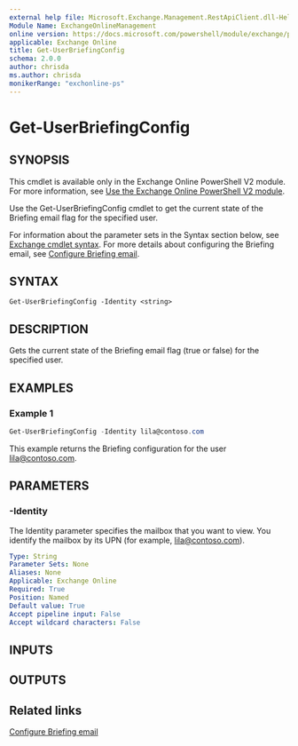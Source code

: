 ```yaml
---
external help file: Microsoft.Exchange.Management.RestApiClient.dll-Help.xml
Module Name: ExchangeOnlineManagement
online version: https://docs.microsoft.com/powershell/module/exchange/powershell-v2-module/get-userbriefingconfig
applicable: Exchange Online
title: Get-UserBriefingConfig
schema: 2.0.0
author: chrisda
ms.author: chrisda
monikerRange: "exchonline-ps"
---
```


# Get-UserBriefingConfig

## SYNOPSIS
This cmdlet is available only in the Exchange Online PowerShell V2 module. For more information, see [Use the Exchange Online PowerShell V2 module](https://docs.microsoft.com/powershell/exchange/exchange-online/exchange-online-powershell-v2/exchange-online-powershell-v2).

Use the Get-UserBriefingConfig cmdlet to get the current state of the Briefing email flag for the specified user.

For information about the parameter sets in the Syntax section below, see [Exchange cmdlet syntax](https://docs.microsoft.com/powershell/exchange/exchange-server/exchange-cmdlet-syntax). For more details about configuring the Briefing email, see [Configure Briefing email](https://docs.microsoft.com/Briefing/be-admin).

## SYNTAX

```
Get-UserBriefingConfig -Identity <string>
```

## DESCRIPTION
Gets the current state of the Briefing email flag (true or false) for the specified user.

## EXAMPLES

### Example 1
```powershell
Get-UserBriefingConfig -Identity lila@contoso.com
```

This example returns the Briefing configuration for the user lila@contoso.com.

## PARAMETERS

### -Identity

The Identity parameter specifies the mailbox that you want to view. You identify the mailbox by its UPN (for example, lila@contoso.com).

```yaml
Type: String
Parameter Sets: None
Aliases: None
Applicable: Exchange Online
Required: True
Position: Named
Default value: True
Accept pipeline input: False
Accept wildcard characters: False
```

## INPUTS
### 

## OUTPUTS
### 

## Related links

[Configure Briefing email](https://docs.microsoft.com/Briefing/be-admin)
